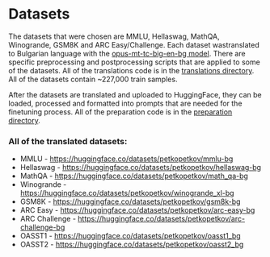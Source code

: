 # Datasets

The datasets that were chosen are MMLU, Hellaswag, MathQA, Winogrande, GSM8K and ARC Easy/Challenge. Each dataset wastranslated to Bulgarian language with the [opus-mt-tc-big-en-bg model](https://huggingface.co/Helsinki-NLP/opus-mt-tc-big-en-bg). There are specific preprocessing and postprocessing scripts that are applied to some of the datasets. All of the translations code is in the [translations directory](./translations/). All of the datasets contain ~227,000 train samples.

After the datasets are translated and uploaded to HuggingFace, they can be loaded, processed and formatted into prompts that are needed for the finetuning process. All of the preparation code is in the [preparation directory](./preparation/).

### All of the translated datasets:

- MMLU - https://huggingface.co/datasets/petkopetkov/mmlu-bg
- Hellaswag - https://huggingface.co/datasets/petkopetkov/hellaswag-bg
- MathQA - https://huggingface.co/datasets/petkopetkov/math_qa-bg
- Winogrande - https://huggingface.co/datasets/petkopetkov/winogrande_xl-bg
- GSM8K - https://huggingface.co/datasets/petkopetkov/gsm8k-bg
- ARC Easy - https://huggingface.co/datasets/petkopetkov/arc-easy-bg
- ARC Challenge - https://huggingface.co/datasets/petkopetkov/arc-challenge-bg
- OASST1 - https://huggingface.co/datasets/petkopetkov/oasst1_bg
- OASST2 - https://huggingface.co/datasets/petkopetkov/oasst2_bg